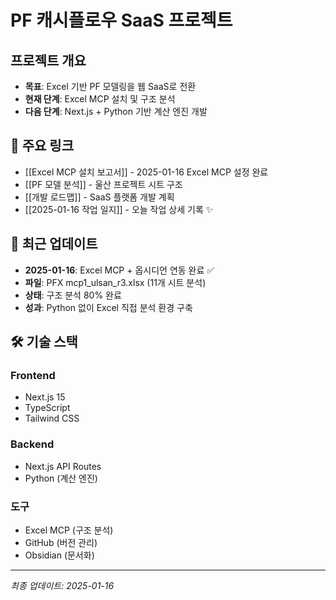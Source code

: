 # PF 캐시플로우 SaaS 프로젝트

## 프로젝트 개요
- **목표**: Excel 기반 PF 모델링을 웹 SaaS로 전환
- **현재 단계**: Excel MCP 설치 및 구조 분석
- **다음 단계**: Next.js + Python 기반 계산 엔진 개발

## 📁 주요 링크
- [[Excel MCP 설치 보고서]] - 2025-01-16 Excel MCP 설정 완료
- [[PF 모델 분석]] - 울산 프로젝트 시트 구조  
- [[개발 로드맵]] - SaaS 플랫폼 개발 계획
- [[2025-01-16 작업 일지]] - 오늘 작업 상세 기록 ✨

## 🔄 최근 업데이트
- **2025-01-16**: Excel MCP + 옵시디언 연동 완료 ✅
- **파일**: PFX mcp1_ulsan_r3.xlsx (11개 시트 분석)
- **상태**: 구조 분석 80% 완료
- **성과**: Python 없이 Excel 직접 분석 환경 구축

## 🛠 기술 스택
### Frontend
- Next.js 15
- TypeScript
- Tailwind CSS

### Backend  
- Next.js API Routes
- Python (계산 엔진)

### 도구
- Excel MCP (구조 분석)
- GitHub (버전 관리)
- Obsidian (문서화)

---
*최종 업데이트: 2025-01-16*
